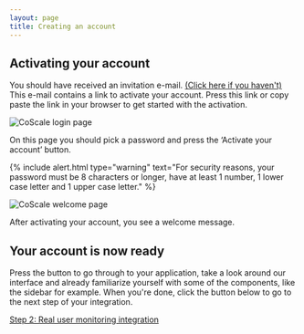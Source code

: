 ```yaml
---
layout: page
title: Creating an account
---
```

## Activating your account
You should have received an invitation e-mail. <a href="http://www.coscale.com/free-trial" target="_blank">(Click here if you haven't)</a> This e-mail contains a link to activate your account. Press this link or copy paste the link in your browser to get started with the activation.

<p class="text-center"><img src="{{ site.baseurl }}/gfx/getting-started/install-create-account/login.png" alt="CoScale login page" /></p>

On this page you should pick a password and press the ‘Activate your account’ button.

{% include alert.html type="warning" text="For security reasons, your password must be 8 characters or longer, have at least 1 number, 1 lower case letter and 1 upper case letter." %}

<p class="text-center"><img src="{{ site.baseurl }}/gfx/getting-started/install-create-account/welcome_page.png" alt="CoScale welcome page" /></p>

After activating your account, you see a welcome message.

## Your account is now ready
Press the button to go through to your application, take a look around our interface and already familiarize yourself with some of the components, like the sidebar for example. When you're done, click the button below to go to the next step of your integration.

<a href="{{ site.baseurl }}/getting-started/install-rum" class="btn btn-primary btn-lg btn-block spacing-top">Step 2: Real user monitoring integration </a>
